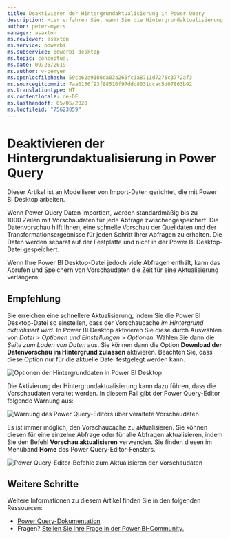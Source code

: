 ```yaml
---
title: Deaktivieren der Hintergrundaktualisierung in Power Query
description: Hier erfahren Sie, wann Sie die Hintergrundaktualisierung in Power Query deaktivieren sollen.
author: peter-myers
manager: asaxton
ms.reviewer: asaxton
ms.service: powerbi
ms.subservice: powerbi-desktop
ms.topic: conceptual
ms.date: 09/26/2019
ms.author: v-pemyer
ms.openlocfilehash: 59cb62a9186da03a265fc3a8711d7275c3772af3
ms.sourcegitcommit: 7aa0136f93f88516f97ddd8031ccac5d07863b92
ms.translationtype: HT
ms.contentlocale: de-DE
ms.lasthandoff: 05/05/2020
ms.locfileid: "75623059"
---
```

# <a name="disable-power-query-background-refresh"></a>Deaktivieren der Hintergrundaktualisierung in Power Query

Dieser Artikel ist an Modellierer von Import-Daten gerichtet, die mit Power BI Desktop arbeiten.

Wenn Power Query Daten importiert, werden standardmäßig bis zu 1000 Zeilen mit Vorschaudaten für jede Abfrage zwischengespeichert. Die Datenvorschau hilft Ihnen, eine schnelle Vorschau der Quelldaten und der Transformationsergebnisse für jeden Schritt Ihrer Abfragen zu erhalten. Die Daten werden separat auf der Festplatte und nicht in der Power BI Desktop-Datei gespeichert.

Wenn Ihre Power BI Desktop-Datei jedoch viele Abfragen enthält, kann das Abrufen und Speichern von Vorschaudaten die Zeit für eine Aktualisierung verlängern.

## <a name="recommendation"></a>Empfehlung

Sie erreichen eine schnellere Aktualisierung, indem Sie die Power BI Desktop-Datei so einstellen, dass der Vorschaucache  _im Hintergrund aktualisiert wird_. In Power BI Desktop aktivieren Sie diese durch Auswählen von _Datei > Optionen und Einstellungen > Optionen_. Wählen Sie dann die _Seite zum Laden von Daten_ aus. Sie können dann die Option **Download der Datenvorschau im Hintergrund zulassen** aktivieren. Beachten Sie, dass diese Option nur für die aktuelle Datei festgelegt werden kann.

![Optionen der Hintergrunddaten in Power BI Desktop](media/power-query-background-refresh/power-query-options-background-data.png)

Die Aktivierung der Hintergrundaktualisierung kann dazu führen, dass die Vorschaudaten veraltet werden. In diesem Fall gibt der Power Query-Editor folgende Warnung aus:

![Warnung des Power Query-Editors über veraltete Vorschaudaten](media/power-query-background-refresh/power-query-preview-data-old.png)

Es ist immer möglich, den Vorschaucache zu aktualisieren. Sie können diesen für eine einzelne Abfrage oder für alle Abfragen aktualisieren, indem Sie den Befehl **Vorschau aktualisieren** verwenden. Sie finden diesen im Menüband **Home** des Power Query-Editor-Fensters.

![Power Query-Editor-Befehle zum Aktualisieren der Vorschaudaten](media/power-query-background-refresh/power-query-refresh-preview-data.png)

## <a name="next-steps"></a>Weitere Schritte

Weitere Informationen zu diesem Artikel finden Sie in den folgenden Ressourcen:

- [Power Query-Dokumentation](/power-query/)
- Fragen? [Stellen Sie Ihre Frage in der Power BI-Community.](https://community.powerbi.com/)
